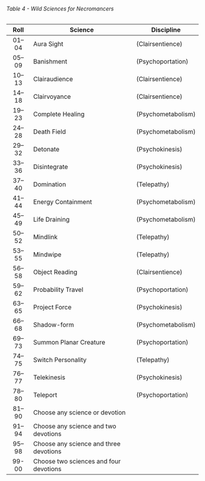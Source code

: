 ###### Table 4 - Wild Sciences for Necromancers

| Roll  | Science                                | Discipline         |
| :-----: | -------------------------------------- | ------------------ |
| 01–04 | Aura Sight                             | (Clairsentience)   |
| 05–09 | Banishment                             | (Psychoportation)  |
| 10–13 | Clairaudience                          | (Clairsentience)   |
| 14–18 | Clairvoyance                           | (Clairsentience)   |
| 19–23 | Complete Healing                       | (Psychometabolism) |
| 24–28 | Death Field                            | (Psychometabolism) |
| 29–32 | Detonate                               | (Psychokinesis)    |
| 33–36 | Disintegrate                           | (Psychokinesis)    |
| 37–40 | Domination                             | (Telepathy)        |
| 41–44 | Energy Containment                     | (Psychometabolism) |
| 45–49 | Life Draining                          | (Psychometabolism) |
| 50–52 | Mindlink                               | (Telepathy)        |
| 53–55 | Mindwipe                               | (Telepathy)        |
| 56–58 | Object Reading                         | (Clairsentience)   |
| 59–62 | Probability Travel                     | (Psychoportation)  |
| 63–65 | Project Force                          | (Psychokinesis)    |
| 66–68 | Shadow-form                            | (Psychometabolism) |
| 69–73 | Summon Planar Creature                 | (Psychoportation)  |
| 74–75 | Switch Personality                     | (Telepathy)        |
| 76–77 | Telekinesis                            | (Psychokinesis)    |
| 78–80 | Teleport                               | (Psychoportation)  |
| 81–90 | Choose any science or devotion         |                    |
| 91–94 | Choose any science and two devotions   |                    |
| 95–98 | Choose any science and three devotions |                    |
| 99-00 | Choose two sciences and four devotions |                    |